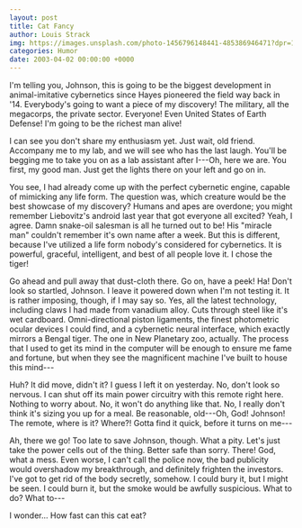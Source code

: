 ```yaml
---
layout: post
title: Cat Fancy
author: Louis Strack
img: https://images.unsplash.com/photo-1456796148441-485386946471?dpr=1&auto=format&fit=crop&w=1500&h=1000&q=80&cs=tinysrgb&crop=
categories: Humor
date: 2003-04-02 00:00:00 +0000
---
```


I'm telling you, Johnson, this is going to be the biggest development in animal-imitative cybernetics since Hayes pioneered the field way back in '14. Everybody's going to want a piece of my discovery! The military, all the megacorps, the private sector. Everyone! Even United States of Earth Defense! I'm going to be the richest man alive!

I can see you don't share my enthusiasm yet. Just wait, old friend. Accompany me to my lab, and we will see who has the last laugh. You'll be begging me to take you on as a lab assistant after I---Oh, here we are. You first, my good man. Just get the lights there on your left and go on in.

You see, I had already come up with the perfect cybernetic engine, capable of mimicking any life form. The question was, which creature would be the best showcase of my discovery? Humans and apes are overdone; you might remember Liebovitz's android last year that got everyone all excited? Yeah, I agree. Damn snake-oil salesman is all he turned out to be! His "miracle man" couldn't remember it's own name after a week. But this is different, because I've utilized a life form nobody's considered for cybernetics. It is powerful, graceful, intelligent, and best of all people love it. I chose the tiger!

Go ahead and pull away that dust-cloth there. Go on, have a peek! Ha! Don't look so startled, Johnson. I leave it powered down when I'm not testing it. It is rather imposing, though, if I may say so. Yes, all the latest technology, including claws I had made from vanadium alloy. Cuts through steel like it's wet cardboard. Omni-directional piston ligaments, the finest photometric ocular devices I could find, and a cybernetic neural interface, which exactly mirrors a Bengal tiger. The one in New Planetary zoo, actually. The process that I used to get its mind in the computer will be enough to ensure me fame and fortune, but when they see the magnificent machine I've built to house this mind---

Huh? It did move, didn't it? I guess I left it on yesterday. No, don't look so nervous. I can shut off its main power circuitry with this remote right here. Nothing to worry about. No, it won't do anything like that. No, I really don't think it's sizing you up for a meal. Be reasonable, old---Oh, God! Johnson! The remote, where is it? Where?! Gotta find it quick, before it turns on me---

Ah, there we go! Too late to save Johnson, though. What a pity. Let's just take the power cells out of the thing. Better safe than sorry. There! God, what a mess. Even worse, I can't call the police now, the bad publicity would overshadow my breakthrough, and definitely frighten the investors. I've got to get rid of the body secretly, somehow. I could bury it, but I might be seen. I could burn it, but the smoke would be awfully suspicious. What to do? What to---

I wonder... How fast can this cat eat?
